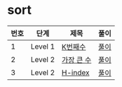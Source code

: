 # sort

번호 | 단계 | 제목 | 풀이
--- | --- | --- | ---
1 | Level 1 | [K번째수](https://programmers.co.kr/learn/courses/30/lessons/42748) | [풀이](https://github.com/well-well-study/jobata-algorithm/blob/master/problem-kit/sort/K%EB%B2%88%EC%A7%B8%EC%88%98.md)
2 | Level 2 | [가장 큰 수](https://programmers.co.kr/learn/courses/30/lessons/42746) | [풀이](https://github.com/well-well-study/jobata-algorithm/blob/master/problem-kit/sort/%EA%B0%80%EC%9E%A5%20%ED%81%B0%20%EC%88%98.md)
3 | Level 2 | [H-index](https://programmers.co.kr/learn/courses/30/lessons/42747) | [풀이](https://github.com/well-well-study/jobata-algorithm/blob/master/problem-kit/sort/H-Index.md)
